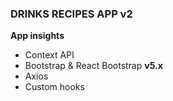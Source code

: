### DRINKS RECIPES APP v2


**App insights**

* Context API
* Bootstrap & React Bootstrap **v5.x**
* Axios
* Custom hooks



